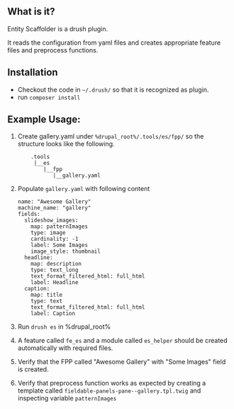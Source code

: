 ## What is it?
Entity Scaffolder is a drush plugin.

It reads the configuration from yaml files and creates appropriate feature files and preprocess functions.

## Installation
- Checkout the code in `~/.drush/` so that it is recognized as plugin.
- run `composer install`

## Example Usage:
1. Create gallery.yaml under `%drupal_root%/.tools/es/fpp/` so the structure looks like the following.

    ```
        .tools
         |__es
            |__fpp
               |__gallery.yaml
    ```

2. Populate `gallery.yaml` with following content

    ```
    name: "Awesome Gallery"
    machine_name: "gallery"
    fields:
      slideshow_images:
        map: patternImages
        type: image
        cardinality: -1
        label: Some Images
        image_style: thumbnail
      headline:
        map: description
        type: text_long
        text_format_filtered_html: full_html
        label: Headline
      caption:
        map: title
        type: text
        text_format_filtered_html: full_html
        label: Caption

    ```

3. Run `drush es` in %drupal_root%
4. A feature called `fe_es` and a module called `es_helper` should be created automatically with required files.
5. Verify that the FPP called "Awesome Gallery" with "Some Images" field is created.
6. Verify that preprocess function works as expected by creating a template called `fieldable-panels-pane--gallery.tpl.twig` and inspecting variable `patternImages`
